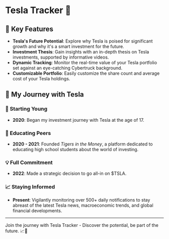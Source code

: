 # Tesla Tracker 🚀

## 🌟 Key Features
- **Tesla's Future Potential**: Explore why Tesla is poised for significant growth and why it's a smart investment for the future.
- **Investment Thesis**: Gain insights with an in-depth thesis on Tesla investments, supported by informative videos.
- **Dynamic Tracking**: Monitor the real-time value of your Tesla portfolio set against an eye-catching Cybertruck background.
- **Customizable Portfolio**: Easily customize the share count and average cost of your Tesla holdings.

## 🌟 My Journey with Tesla

### 🚀 Starting Young
- **2020**: Began my investment journey with Tesla at the age of 17.

### 🐅 Educating Peers
- **2020 - 2021**: Founded *Tigers in the Money*, a platform dedicated to educating high school students about the world of investing.

### 💡 Full Commitment
- **2022**: Made a strategic decision to go all-in on $TSLA.

### 📈 Staying Informed
- **Present**: Vigilantly monitoring over 500+ daily notifications to stay abreast of the latest Tesla news, macroeconomic trends, and global financial developments.


---

Join the journey with Tesla Tracker - Discover the potential, be part of the future. 📈🚗
